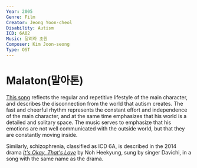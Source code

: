 ```yaml
---
Year: 2005
Genre: Film
Creator: Jeong Yoon-cheol
Disability: Autism
ICD: 6A02
Music: 달려라 초원
Composer: Kim Joon-seong
Type: OST
---
```


# Malaton(말아톤)

[This song](https://www.youtube.com/watch?v=6nM9hL95LzA) reflects the regular and repetitive lifestyle of the main character, and describes the disconnection from the world that autism creates. The fast and cheerful rhythm represents the constant effort and independence of the main character, and at the same time emphasizes that his world is a detailed and solitary space. The music serves to emphasize that his emotions are not well communicated with the outside world, but that they are constantly moving inside.

Similarly, schizophrenia, classified as ICD 6A, is described in the 2014 drama [*It's Okay, That's Love*](do_gwanwoo.md) by Noh Heekyung, sung by singer Davichi, in a song with the same name as the drama.
